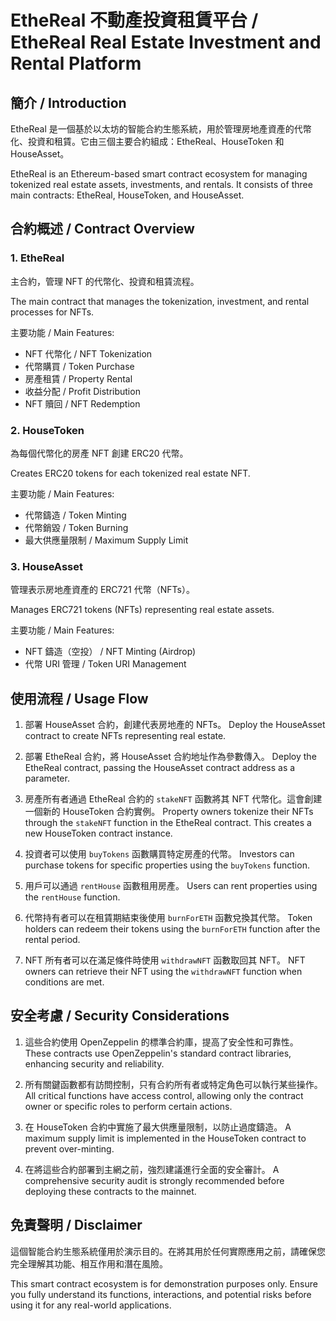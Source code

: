 # EtheReal 不動產投資租賃平台  / EtheReal Real Estate Investment and Rental Platform

## 簡介 / Introduction

EtheReal 是一個基於以太坊的智能合約生態系統，用於管理房地產資產的代幣化、投資和租賃。它由三個主要合約組成：EtheReal、HouseToken 和 HouseAsset。

EtheReal is an Ethereum-based smart contract ecosystem for managing tokenized real estate assets, investments, and rentals. It consists of three main contracts: EtheReal, HouseToken, and HouseAsset.

## 合約概述 / Contract Overview

### 1. EtheReal

主合約，管理 NFT 的代幣化、投資和租賃流程。

The main contract that manages the tokenization, investment, and rental processes for NFTs.

主要功能 / Main Features:
- NFT 代幣化 / NFT Tokenization
- 代幣購買 / Token Purchase
- 房產租賃 / Property Rental
- 收益分配 / Profit Distribution
- NFT 贖回 / NFT Redemption

### 2. HouseToken

為每個代幣化的房產 NFT 創建 ERC20 代幣。

Creates ERC20 tokens for each tokenized real estate NFT.

主要功能 / Main Features:
- 代幣鑄造 / Token Minting
- 代幣銷毀 / Token Burning
- 最大供應量限制 / Maximum Supply Limit

### 3. HouseAsset

管理表示房地產資產的 ERC721 代幣（NFTs）。

Manages ERC721 tokens (NFTs) representing real estate assets.

主要功能 / Main Features:
- NFT 鑄造（空投） / NFT Minting (Airdrop)
- 代幣 URI 管理 / Token URI Management


## 使用流程 / Usage Flow

1. 部署 HouseAsset 合約，創建代表房地產的 NFTs。
   Deploy the HouseAsset contract to create NFTs representing real estate.

2. 部署 EtheReal 合約，將 HouseAsset 合約地址作為參數傳入。
   Deploy the EtheReal contract, passing the HouseAsset contract address as a parameter.

3. 房產所有者通過 EtheReal 合約的 `stakeNFT` 函數將其 NFT 代幣化。這會創建一個新的 HouseToken 合約實例。
   Property owners tokenize their NFTs through the `stakeNFT` function in the EtheReal contract. This creates a new HouseToken contract instance.

4. 投資者可以使用 `buyTokens` 函數購買特定房產的代幣。
   Investors can purchase tokens for specific properties using the `buyTokens` function.

5. 用戶可以通過 `rentHouse` 函數租用房產。
   Users can rent properties using the `rentHouse` function.

6. 代幣持有者可以在租賃期結束後使用 `burnForETH` 函數兌換其代幣。
   Token holders can redeem their tokens using the `burnForETH` function after the rental period.

7. NFT 所有者可以在滿足條件時使用 `withdrawNFT` 函數取回其 NFT。
   NFT owners can retrieve their NFT using the `withdrawNFT` function when conditions are met.

## 安全考慮 / Security Considerations

1. 這些合約使用 OpenZeppelin 的標準合約庫，提高了安全性和可靠性。
   These contracts use OpenZeppelin's standard contract libraries, enhancing security and reliability.

2. 所有關鍵函數都有訪問控制，只有合約所有者或特定角色可以執行某些操作。
   All critical functions have access control, allowing only the contract owner or specific roles to perform certain actions.

3. 在 HouseToken 合約中實施了最大供應量限制，以防止過度鑄造。
   A maximum supply limit is implemented in the HouseToken contract to prevent over-minting.

4. 在將這些合約部署到主網之前，強烈建議進行全面的安全審計。
   A comprehensive security audit is strongly recommended before deploying these contracts to the mainnet.

## 免責聲明 / Disclaimer

這個智能合約生態系統僅用於演示目的。在將其用於任何實際應用之前，請確保您完全理解其功能、相互作用和潛在風險。

This smart contract ecosystem is for demonstration purposes only. Ensure you fully understand its functions, interactions, and potential risks before using it for any real-world applications.
